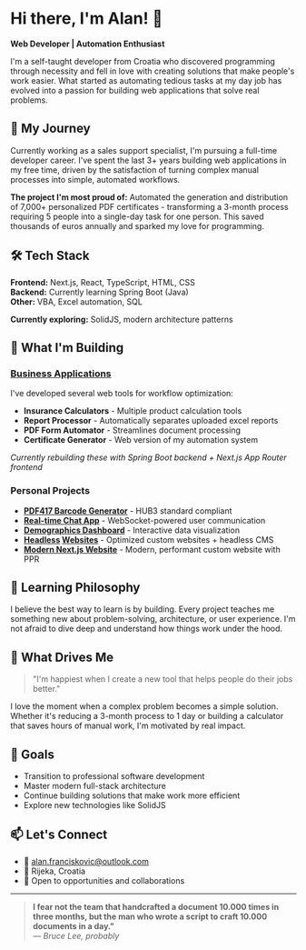 # Hi there, I'm Alan! 👋

**Web Developer | Automation Enthusiast**

I'm a self-taught developer from Croatia who discovered programming through necessity and fell in love with creating solutions that make people's work easier. What started as automating tedious tasks at my day job has evolved into a passion for building web applications that solve real problems.

## 🚀 My Journey

Currently working as a sales support specialist, I'm pursuing a full-time developer career. I've spent the last 3+ years building web applications in my free time, driven by the satisfaction of turning complex manual processes into simple, automated workflows.

**The project I'm most proud of:** Automated the generation and distribution of 7,000+ personalized PDF certificates - transforming a 3-month process requiring 5 people into a single-day task for one person. This saved thousands of euros annually and sparked my love for programming.

## 🛠️ Tech Stack

**Frontend:** Next.js, React, TypeScript, HTML, CSS  
**Backend:** Currently learning Spring Boot (Java)  
**Other:** VBA, Excel automation, SQL

**Currently exploring:** SolidJS, modern architecture patterns

## 🎯 What I'm Building

### [Business Applications](https://cowebapi.vercel.app/)
I've developed several web tools for workflow optimization:
- **Insurance Calculators** - Multiple product calculation tools
- **Report Processor** - Automatically separates uploaded excel reports
- **PDF Form Automator** - Streamlines document processing
- **Certificate Generator** - Web version of my automation system

*Currently rebuilding these with Spring Boot backend + Next.js App Router frontend*

### Personal Projects
- **[PDF417 Barcode Generator](https://fin-apps.vercel.app/bcg)** - HUB3 standard compliant
- **[Real-time Chat App](https://nextjs-chat.up.railway.app/)** - WebSocket-powered user communication
- **[Demographics Dashboard](https://hr-vis.vercel.app/)** - Interactive data visualization
- **[Headless](https://www.elan-living.com/) [Websites](https://www.elan-homecare.com/)** - Optimized custom websites + headless CMS
- **[Modern Next.js Website](https://aquacentar.vercel.app/)** - Modern, performant custom website with PPR

## 🌱 Learning Philosophy

I believe the best way to learn is by building. Every project teaches me something new about problem-solving, architecture, or user experience. I'm not afraid to dive deep and understand how things work under the hood.

## 💭 What Drives Me

> "I'm happiest when I create a new tool that helps people do their jobs better."

I love the moment when a complex problem becomes a simple solution. Whether it's reducing a 3-month process to 1 day or building a calculator that saves hours of manual work, I'm motivated by real impact.

## 🎯 Goals

- Transition to professional software development
- Master modern full-stack architecture
- Continue building solutions that make work more efficient
- Explore new technologies like SolidJS

## 📫 Let's Connect

- 📧 alan.franciskovic@outlook.com
- 📍 Rijeka, Croatia
- 💼 Open to opportunities and collaborations

---

> **I fear not the team that handcrafted a document 10.000 times in three months, but the man who wrote a script to craft 10.000 documents in a day."**  
> — *Bruce Lee, probably*
